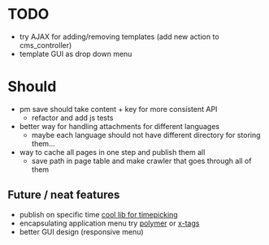 # TODO
- try AJAX for adding/removing templates (add new action to cms_controller)
- template GUI as drop down menu

# Should
- pm save should take content + key for more consistent API
	- refactor and add js tests
- better way for handling attachments for different languages
    - maybe each language should not have different directory for storing them...
- way to cache all pages in one step and publish them all
	- save path in page table and make crawler that goes through all of them

## Future / neat features
- publish on specific time [cool lib for timepicking](http://amsul.ca/pickadate.js)
- encapsulating application menu try [polymer](http://polymer-project.appspot.com/) or [x-tags](http://x-tags.org/)
- better GUI design (responsive menu)
